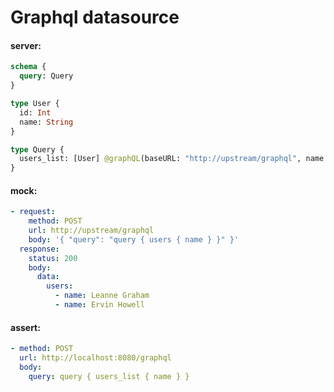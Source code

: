 # Graphql datasource

#### server:

```graphql
schema {
  query: Query
}

type User {
  id: Int
  name: String
}

type Query {
  users_list: [User] @graphQL(baseURL: "http://upstream/graphql", name: "users")
}
```

#### mock:

```yml
- request:
    method: POST
    url: http://upstream/graphql
    body: '{ "query": "query { users { name } }" }'
  response:
    status: 200
    body:
      data:
        users:
          - name: Leanne Graham
          - name: Ervin Howell
```

#### assert:

```yml
- method: POST
  url: http://localhost:8080/graphql
  body:
    query: query { users_list { name } }
```
